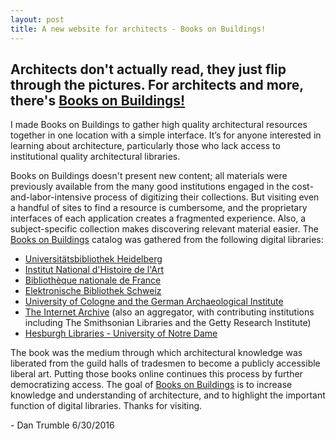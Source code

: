 ```yaml
---
layout: post
title: A new website for architects - Books on Buildings!
---
```


## Architects don't actually read, they just flip through the pictures. For architects and more, there's [Books on Buildings!][1]


I made Books on Buildings to gather high quality architectural resources together in one location with a simple interface. It’s for anyone interested in learning about architecture, particularly those who lack access to institutional quality architectural libraries.

Books on Buildings doesn't present new content; all materials were previously available from the many good institutions engaged in the cost-and-labor-intensive process of digitizing their collections. But visiting even a handful of sites to find a resource is cumbersome, and the proprietary interfaces of each application creates a fragmented experience. Also, a subject-specific collection makes discovering relevant material easier. The [Books on Buildings][1] catalog was gathered from the following digital libraries:
	
* [Universitätsbibliothek Heidelberg][2]
* [Institut National d'Histoire de l'Art][3]
* [Bibliothèque nationale de France][4]
* [Elektronische Bibliothek Schweiz][5]
* [University of Cologne and the German Archaeological Institute][6]
* [The Internet Archive][7]  (also an aggregator, with contributing institutions including The Smithsonian Libraries and the Getty Research Institute)
* [Hesburgh Libraries - University of Notre Dame][8]

The book was the medium through which architectural knowledge was liberated from the guild halls of tradesmen to become a publicly accessible liberal art. Putting those books online continues this process by further democratizing access. The goal of [Books on Buildings][1] is to increase knowledge and understanding of architecture, and to highlight the important function of digital libraries. Thanks for visiting. 

\- Dan Trumble 6/30/2016

[1]: http://dtlib.github.io
[2]: http://www.ub.uni-heidelberg.de/
[3]: http://bibliotheque.inha.fr/iguana/www.main.cls?surl=bibliotheque-inha
[4]: http://gallica.bnf.fr/
[5]: http://www.e-rara.ch/
[6]: http://arachne.uni-koeln.de/drupal/
[7]: https://archive.org/details/texts
[8]: http://library.nd.edu/architecture/DigitizedRareBooks.shtml
